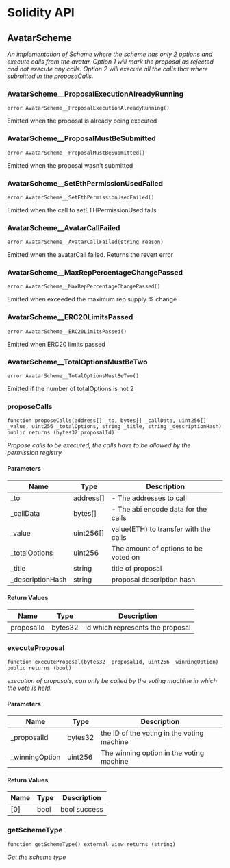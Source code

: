 # Solidity API

## AvatarScheme

_An implementation of Scheme where the scheme has only 2 options and execute calls from the avatar.
Option 1 will mark the proposal as rejected and not execute any calls.
Option 2 will execute all the calls that where submitted in the proposeCalls._

### AvatarScheme\_\_ProposalExecutionAlreadyRunning

```solidity
error AvatarScheme__ProposalExecutionAlreadyRunning()
```

Emitted when the proposal is already being executed

### AvatarScheme\_\_ProposalMustBeSubmitted

```solidity
error AvatarScheme__ProposalMustBeSubmitted()
```

Emitted when the proposal wasn't submitted

### AvatarScheme\_\_SetEthPermissionUsedFailed

```solidity
error AvatarScheme__SetEthPermissionUsedFailed()
```

Emitted when the call to setETHPermissionUsed fails

### AvatarScheme\_\_AvatarCallFailed

```solidity
error AvatarScheme__AvatarCallFailed(string reason)
```

Emitted when the avatarCall failed. Returns the revert error

### AvatarScheme\_\_MaxRepPercentageChangePassed

```solidity
error AvatarScheme__MaxRepPercentageChangePassed()
```

Emitted when exceeded the maximum rep supply % change

### AvatarScheme\_\_ERC20LimitsPassed

```solidity
error AvatarScheme__ERC20LimitsPassed()
```

Emitted when ERC20 limits passed

### AvatarScheme\_\_TotalOptionsMustBeTwo

```solidity
error AvatarScheme__TotalOptionsMustBeTwo()
```

Emitted if the number of totalOptions is not 2

### proposeCalls

```solidity
function proposeCalls(address[] _to, bytes[] _callData, uint256[] _value, uint256 _totalOptions, string _title, string _descriptionHash) public returns (bytes32 proposalId)
```

_Propose calls to be executed, the calls have to be allowed by the permission registry_

#### Parameters

| Name              | Type      | Description                           |
| ----------------- | --------- | ------------------------------------- |
| \_to              | address[] | - The addresses to call               |
| \_callData        | bytes[]   | - The abi encode data for the calls   |
| \_value           | uint256[] | value(ETH) to transfer with the calls |
| \_totalOptions    | uint256   | The amount of options to be voted on  |
| \_title           | string    | title of proposal                     |
| \_descriptionHash | string    | proposal description hash             |

#### Return Values

| Name       | Type    | Description                      |
| ---------- | ------- | -------------------------------- |
| proposalId | bytes32 | id which represents the proposal |

### executeProposal

```solidity
function executeProposal(bytes32 _proposalId, uint256 _winningOption) public returns (bool)
```

_execution of proposals, can only be called by the voting machine in which the vote is held._

#### Parameters

| Name            | Type    | Description                                |
| --------------- | ------- | ------------------------------------------ |
| \_proposalId    | bytes32 | the ID of the voting in the voting machine |
| \_winningOption | uint256 | The winning option in the voting machine   |

#### Return Values

| Name | Type | Description  |
| ---- | ---- | ------------ |
| [0]  | bool | bool success |

### getSchemeType

```solidity
function getSchemeType() external view returns (string)
```

_Get the scheme type_
